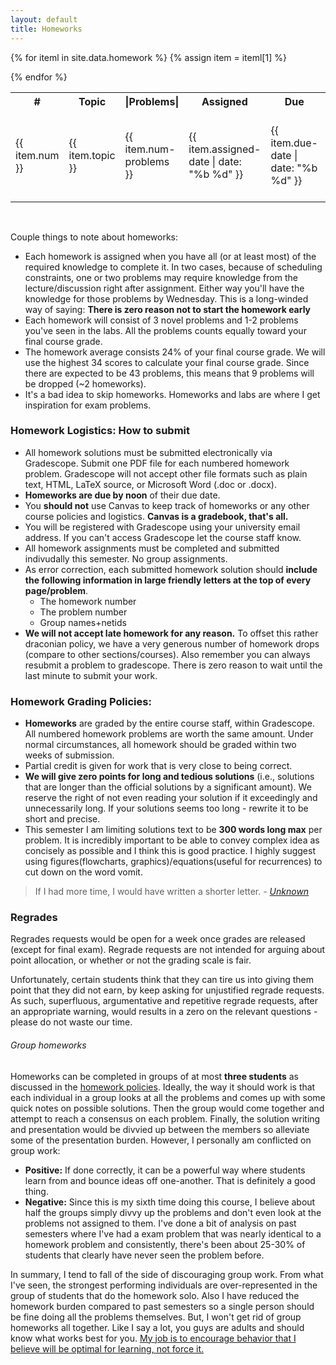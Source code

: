 ```yaml
---
layout: default
title: Homeworks
---
```


<table id="customers">
  <tr>
    <th> # </th>
    <th>Topic</th>
    <th>|Problems|</th>
    <th>Assigned</th>
    <th>Due</th>
    <th>Questions</th>
    <th>Solutions</th>
  </tr>
  {% for iteml in site.data.homework %}  
    {% assign item = iteml[1] %}
    <tr>
        <td>{{ item.num }}</td>
        <td> {{ item.topic }} </td>
        <td> {{ item.num-problems }} </td>
        <td> {{ item.assigned-date | date: "%b %d" }} </td>
        <td> {{ item.due-date | date: "%b %d" }} </td>
        <td> 
            {% if item.questions-link %}
            <a href="{{ site.base }}{{ item.questions-link }}"
                style="text-decoration: none">
                <img class="homework-icon"
                    alt="Homework {{ item.num }} Questions"
                    title="Homework {{ item.num }} Questions"
                    src="{{ site.base }}/img/icons/lab_questions.png" />
            </a>
            {% endif %}
        </td>
        <td> 
            {% if item.solutions-link %}
            <a href="{{ site.base }}{{ item.solutions-link }}"
                style="text-decoration: none">
                <img class="homework-icon"
                    alt="Homework {{ item.num }} Questions"
                    title="Homework {{ item.num }} Questions"
                    src="{{ site.base }}/img/icons/lab_solutions.png" />
            </a>
            {% endif %}
        </td>
    </tr>        


  {% endfor %}

</table>

&nbsp;

Couple things to note about homeworks:
- Each homework is assigned when you have all (or at least most) of the required knowledge to complete it. In two cases, because of scheduling constraints, one or two problems may require knowledge from the lecture/discussion right after assignment. Either way you'll have the knowledge for those problems by Wednesday. This is a long-winded way of saying: **There is zero reason not to start the homework early**
- Each homework will consist of 3 novel problems and 1-2 problems you've seen in the labs. All the problems counts equally toward your final course grade.
- The homework average consists 24% of your final course grade. We will use the highest 34 scores to calculate your final course grade. Since there are expected to be 43 problems, this means that 9 problems will be dropped (~2 homeworks).
- It's a bad idea to skip homeworks. Homeworks and labs are where I get inspiration for exam problems. 

### Homework Logistics: How to submit

- All homework solutions must be submitted electronically via Gradescope. Submit one PDF file for each numbered homework problem. Gradescope will not accept other file formats such as plain text, HTML, LaTeX source, or Microsoft Word (.doc or .docx).
- **Homeworks are due by noon** of their due date. 
- You **should not** use Canvas to keep track of homeworks or any other course policies and logistics. **Canvas is a gradebook, that's all.**  
- You will be registered with Gradescope using your university email address. If you can't access Gradescope let the course staff know. 
- All homework assignments must be completed and submitted indivudally this semester. No group assignments. 
- As error correction, each submitted homework solution should **include the following information in large friendly letters at the top of every page/problem**. 
    - The homework number
    - The problem number
    - Group names+netids
- **We will not accept late homework for any reason.** To offset this rather draconian policy, we have a very generous number of homework drops (compare to other sections/courses). Also remember you can always resubmit a problem to gradescope. There is zero reason to wait until the last minute to submit your work.  

### Homework Grading Policies: 

- **Homeworks** are graded by the entire course staff, within Gradescope. All numbered homework problems are worth the same amount. Under normal circumstances, all homework should be graded within two weeks of submission.
- Partial credit is given for work that is very close to being correct. 
- **We will give zero points for long and tedious solutions** (i.e., solutions that are longer than the official solutions by a significant amount). We reserve the right of not even reading your solution if it exceedingly and unnecessarily long. If your solutions seems too long - rewrite it to be short and precise. 
- This semester I am limiting solutions text to be **300 words long max** per problem. It is incredibly important to be able to convey complex idea as concisely as possible and I think this is good practice. I highly suggest using figures(flowcharts, graphics)/equations(useful for recurrences) to cut down on the word vomit. 
>If I had more time, I would have written a shorter letter. 
><cite> - [Unknown](https://www.lb7.uscourts.gov/documents/314-cv-921.pdf) <cite>


### Regrades

Regrades requests would be open for a week once grades are released (except for final exam). Regrade requests are not intended for arguing about point allocation, or whether or not the grading scale is fair.

Unfortunately, certain students think that they can tire us into giving them point that they did not earn, by keep asking for unjustified regrade requests. As such, superfluous, argumentative and repetitive regrade requests, after an appropriate warning, would results in a zero on the relevant questions - please do not waste our time.

###### Group homeworks
Homeworks can be completed in groups of at most **three students** as discussed in the [homework policies](https://ecealgo.com/homeworks.html). Ideally, the way it should work is that each individual in a group looks at all the problems and comes up with some quick notes on possible solutions. Then the group would come together and attempt to reach a consensus on each problem. Finally, the solution writing and presentation would be divvied up between the members so alleviate some of the presentation burden. However, I personally am conflicted on group work: 

- **Positive:** If done correctly, it can be a powerful way where students learn from and bounce ideas off one-another. That is definitely a good thing. 
- **Negative:** Since this is my sixth time doing this course, I believe about half the groups simply divvy up the problems and don't even look at the problems not assigned to them. I've done a bit of analysis on past semesters where I've had a exam problem that was nearly identical to a homework problem and consistently, there's been about 25-30% of students that clearly have never seen the problem before. 

In summary, I tend to fall of the side of discouraging group work. From what I've seen, the strongest performing individuals are over-represented in the group of students that do the homework solo. Also I have reduced the homework burden compared to past semesters so a single person should be fine doing all the problems themselves. 
But, I won't get rid of group homeworks all together. Like I say a lot, you guys are adults and should know what works best for you. [My job is to encourage behavior that I believe will be optimal for learning, not force it.](https://www.youtube.com/watch?v=QIBMMVJFM4M) 